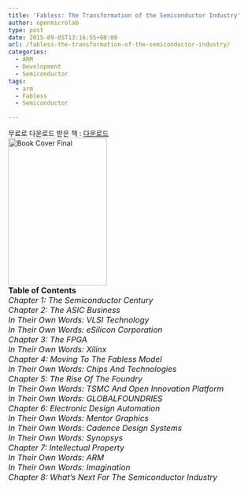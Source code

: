 ```yaml
---
title: 'Fabless: The Transformation of the Semiconductor Industry'
author: openmicrolab
type: post
date: 2015-09-05T13:16:55+00:00
url: /fabless-the-transformation-of-the-semiconductor-industry/
categories:
  - ARM
  - Development
  - Semiconductor
tags:
  - arm
  - Fabless
  - Semiconductor

---
```

<div class="vw-text restore floatcontainer">
  무료로 다운로드 받은 책 : <a href="https://www.dropbox.com/s/o7isyzlwiupxeq5/Fabless%20Book%20for%20SemiWiki%20Subscribers.pdf?dl=0" target="_blank">다운로드</a>
</div>

<div class="vw-text restore floatcontainer">
  <a href="/images/2015/09/Book-Cover-Final.jpg"><img loading="lazy" class="alignnone size-medium wp-image-3402" src="/images/2015/09/Book-Cover-Final-200x300.jpg" alt="Book Cover Final" width="200" height="300" srcset="/images/2015/09/Book-Cover-Final-200x300.jpg 200w, /images/2015/09/Book-Cover-Final.jpg 510w" sizes="(max-width: 200px) 100vw, 200px" /></a>
</div>

<div id="post_message_23864" class="vw-text restore floatcontainer">
  <span style="font-size: medium;"><b>Table of Contents</b><br /> <i>Chapter 1: The Semiconductor Century</i><br /> <i>Chapter 2: The ASIC Business</i><br /> <i>In Their Own Words: VLSI Technology</i><br /> <i>In Their Own Words: eSilicon Corporation</i><br /> <i>Chapter 3: The FPGA</i><br /> <i>In Their Own Words: Xilinx </i><br /> <i>Chapter 4: Moving To The Fabless Model</i><br /> <i>In Their Own Words: Chips And Technologies</i><br /> <i>Chapter 5: The Rise Of The Foundry</i><br /> <i>In Their Own Words: TSMC And Open Innovation Platform</i><br /> <i>In Their Own Words: GLOBALFOUNDRIES</i><br /> <i>Chapter 6: Electronic Design Automation</i><br /> <i>In Their Own Words: Mentor Graphics</i><br /> <i>In Their Own Words: Cadence Design Systems</i><br /> <i>In Their Own Words: Synopsys</i><br /> <i>Chapter 7: Intellectual Property</i><br /> <i>In Their Own Words: ARM</i><br /> <i>In Their Own Words: Imagination</i><br /> <i>Chapter 8: What’s Next For The Semiconductor Industry</i></span>
</div>

<div class="vw-text restore floatcontainer">
</div>
